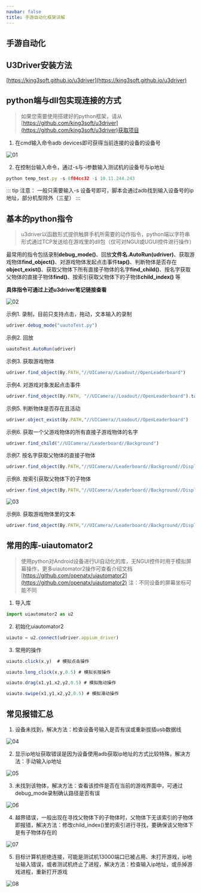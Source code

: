```yaml
---
navbar: false
title: 手游自动化框架详解
---
```

 
## 手游自动化
>

## U3Driver安装方法
[https://king3soft.github.io/u3driver](https://king3soft.github.io/u3driver)

## python端与dll包实现连接的方式
>如果您需要使用搭建好的python框架，请从[https://github.com/king3soft/u3driver](https://github.com/king3soft/u3driver)获取项目

1. 在cmd输入命令adb devices即可获得当前连接的设备的设备号
<img :src="$withBase('/01.png')" alt="01">

2. 在控制台输入命令，通过-s与-i参数输入测试机的设备号与ip地址
``` js
python temp_test.py -s 8f04cc32 -i 10.11.244.243
```

::: tip 注意：
一般只需要输入-s 设备号即可，脚本会通过adb找到输入设备号的ip地址，部分机型除外（三星）
:::

## 基本的python指令
> u3driver以函数形式提供触屏手机所需要的动作指令，python端以字符串形式通过TCP发送给在游戏里的dll包（仅可对NGUI或UGUI控件进行操作）

最常用的指令包括录制**debug_mode()**、回放**文件名.AutoRun(udriver)**、获取游戏物体**find_object()**、对游戏物体发起点击事件**tap()**、判断物体是否存在**object_exist()**、获取父物体下所有直接子物体的名字**find_child()**、按名字获取父物体的直接子物体**find()**、按索引获取父物体下的子物体**child_index()** 等

**具体指令可通过上述u3driver笔记链接查看**

<img :src="$withBase('/02.png')" alt="02">

示例1. 录制，目前只支持点击，拖动，文本输入的录制
``` js
udriver.debug_mode("uautoTest.py")
```

示例2. 回放
``` js
uautoTest.AutoRun(udriver)
```

示例3. 获取游戏物体
```js
udriver.find_object(By.PATH,"//UICamera//Loadout//OpenLeaderboard")
```

示例4. 对游戏对象发起点击事件
```js
udriver.find_object(By.PATH, "//UICamera//Loadout//OpenLeaderboard").tap()
```

示例5. 判断物体是否存在且活动
```js
udriver.object_exist(By.PATH,"//UICamera//Loadout//OpenLeaderboard")
```

示例6. 获取一个父游戏物体的所有直接子游戏物体的名字
```js
udriver.find_child("//UICamera//Leaderboard//Background")
```

示例7. 按名字获取父物体的直接子物体
```js
udriver.find_object(By.PATH,"//UICamera//Leaderboard//Background//Display").find("Score")
```

示例8. 按索引获取父物体下的子物体
```js
udriver.find_object(By.PATH,"//UICamera//Leaderboard//Background//Display").child_index(1)
```
<img :src="$withBase('/03.png')" alt="03">

示例8. 获取游戏物体里的文本
```js
udriver.find_object(By.PATH,"//UICamera//Leaderboard//Background//Display").child_index(1)
```

## 常用的库-uiautomator2
> 使用python对Android设备进行UI自动化的库，无NGUI控件时用于模拟屏幕操作，更多uiautomator2操作可查看介绍文档 [https://github.com/openatx/uiautomator2](https://github.com/openatx/uiautomator2)
> 注：不同设备的屏幕坐标可能不同

1. 导入库
``` js
import uiautomator2 as u2
```

2. 初始化uiautomator2
``` js
uiauto = u2.connect(udriver.appium_driver)
```

3. 常用的操作
``` js
uiauto.click(x,y)  # 模拟点击操作

uiauto.long_click(x,y,0.5) # 模拟长按操作

uiauto.drag(x1,y1,x2,y2,0.5) # 模拟拖动操作

uiauto.swipe(x1,y1,x2,y2,0.5) # 模拟滑动操作
```

## 常见报错汇总
1. 设备未找到，解决方法：检查设备号输入是否有误或重新拔插usb数据线
<img :src="$withBase('/04.png')" alt="04">

2. 显示ip地址获取错误是因为设备使用adb获取ip地址的方式比较特殊，解决方法：手动输入ip地址
<img :src="$withBase('/05.png')" alt="05">

3. 未找到该物体，解决方法：查看该控件是否在当前的游戏界面中，可通过debug_mode录制确认路径是否有误
<img :src="$withBase('/06.png')" alt="06" style>

4. 越界错误，一般出现在寻找父物体下的子物体时，父物体下无该索引的子物体即报错，解决方法：修改child_index()里的索引进行寻找，要确保该父物体下是有子物体存在的
<img :src="$withBase('/07.png')" alt="07">

5. 目标计算机拒绝连接，可能是测试机13000端口已被占用、未打开游戏，ip地址输入错误，或者测试机终止了进程，解决方法：检查输入ip地址，或杀掉游戏进程，重新打开游戏
<img :src="$withBase('/08.png')" alt="08">